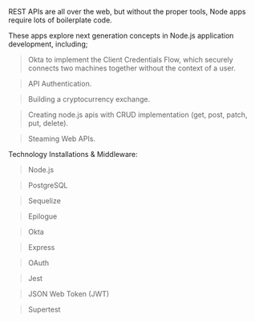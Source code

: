 REST APIs are all over the web, but without the proper tools, Node apps require lots of boilerplate code. 

These apps explore next generation concepts in Node.js application development, including; 

> Okta to implement the Client Credentials Flow, which securely connects two machines together without the context of a user.

> API Authentication. 

> Building a cryptocurrency exchange.

> Creating node.js apis with CRUD implementation (get, post, patch, put, delete).

> Steaming Web APIs.


Technology Installations & Middleware:

> Node.js

> PostgreSQL

> Sequelize

> Epilogue

> Okta

> Express

> OAuth

> Jest

> JSON Web Token (JWT)

> Supertest

> 

